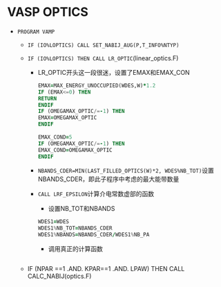 # VASP OPTICS

* `PROGRAM VAMP`
    * `IF (IO%LOPTICS) CALL SET_NABIJ_AUG(P,T_INFO%NTYP)`

    * `IF (IO%LOPTICS) THEN CALL LR_OPTIC`(linear_optics.F)
        * LR_OPTIC开头这一段很迷，设置了EMAX和EMAX_CON   
        
          ```fortran
          EMAX=MAX_ENERGY_UNOCCUPIED(WDES,W)*1.2
          IF (EMAX<=0) THEN
          RETURN
          ENDIF
          IF (OMEGAMAX_OPTIC/=-1) THEN
          EMAX=OMEGAMAX_OPTIC
          ENDIF
         
          EMAX_COND=5
          IF (OMEGAMAX_OPTIC/=-1) THEN
          EMAX_COND=OMEGAMAX_OPTIC
          ENDIF
          ```
        * `NBANDS_CDER=MIN(LAST_FILLED_OPTICS(W)*2, WDES%NB_TOT)`设置NBANDS_CDER，即此子程序中考虑的最大能带数量
        * `CALL LRF_EPSILON`计算介电常数虚部的函数
            * 设置NB_TOT和NBANDS
            ```fortran
            WDES1=WDES
            WDES1%NB_TOT=NBANDS_CDER
            WDES1%NBANDS=NBANDS_CDER/WDES1%NB_PA
            ```
            * 调用真正的计算函数
            
            ```fortran
    * IF (NPAR ==1 .AND. KPAR==1 .AND. LPAW) THEN CALL CALC_NABIJ(optics.F)